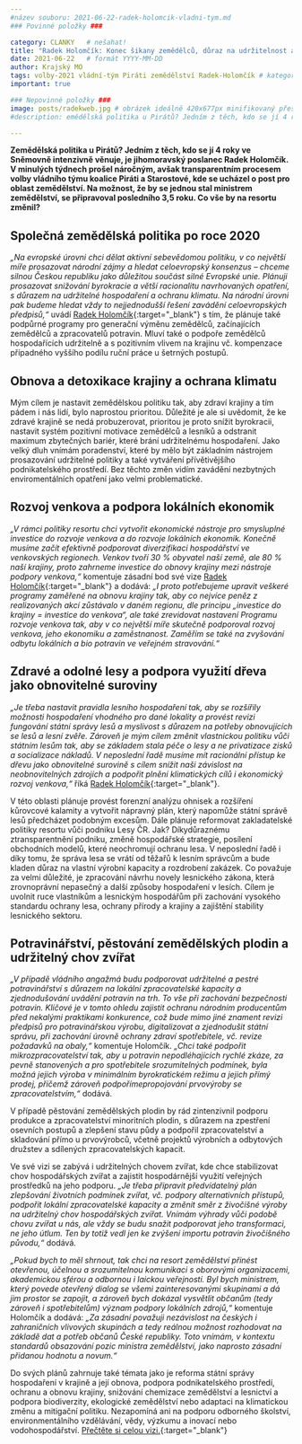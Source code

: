 ```yaml
---
#název souboru: 2021-06-22-radek-holomcik-vladni-tym.md
### Povinné položky ###

category: CLANKY   # nešahat!
title: "Radek Holomčík: Konec šikany zemědělců, důraz na udržitelnost a podpora venkova"
date: 2021-06-22   # formát YYYY-MM-DD
author: Krajský MO
tags: volby-2021 vládní-tým Piráti zemědělství Radek-Holomčík # kategorie odděleny mezerami, např. volby zemědělství životní-prostředí piráti (viz https://jihomoravsky.pirati.cz/tags/)
important: true

### Nepovinné položky ###
image: posts/radekweb.jpg # obrázek ideálně 420x677px minifikovaný přes https://tinypng.com/
#description: emědělská politika u Pirátů? Jedním z těch, kdo se jí 4 roky ve Sněmovně intenzivně věnuje, je jihomoravský poslanec Radek Holomčík. V minulých týdnech prošel náročným, avšak transparentním procesem volby vládního týmu koalice Piráti a Starostové, kde se ucházel o post pro oblast zemědělství. Na možnost, že by se jednou stal  ministrem zemědělství, se připravoval posledního 3,5 roku. Co vše by na resortu změnil?

---
```

**Zemědělská politika u Pirátů? Jedním z těch, kdo se jí 4 roky ve Sněmovně intenzivně věnuje, je jihomoravský poslanec Radek Holomčík. V minulých týdnech prošel náročným, avšak transparentním procesem volby vládního týmu koalice Piráti a Starostové, kde se ucházel o post pro oblast zemědělství. Na možnost, že by se jednou stal  ministrem zemědělství, se připravoval posledního 3,5 roku. Co vše by na resortu změnil?** 

## Společná zemědělská politika po roce 2020

*„Na evropské úrovni chci dělat aktivní sebevědomou politiku, v co největší míře prosazovat národní zájmy a hledat celoevropský konsenzus – chceme silnou Českou republiku jako důležitou součást silné Evropské unie. Plánuji prosazovat snižování byrokracie a větší racionalitu navrhovaných opatření, s důrazem na udržitelné hospodaření a ochranu klimatu. Na národní úrovni pak budeme hledat vždy to nejjednodušší řešení zavádění  celoevropských předpisů,“* uvádí [Radek Holomčík](https://www.piratiastarostove.cz/kandidati/mgr-radek-holomcik/){:target="_blank"} s tím, že plánuje také podpůrné programy pro generační výměnu zemědělců, začínajících zemědělců a zpracovatelů potravin. Mluví také  o podpoře zemědělců hospodařících udržitelně a s pozitivním vlivem na krajinu vč. kompenzace případného vyššího podílu ruční práce u šetrných postupů.

## Obnova a detoxikace krajiny a ochrana klimatu

Mým cílem je nastavit zemědělskou politiku tak, aby zdraví krajiny a tím pádem i nás lidí, bylo naprostou prioritou. Důležité je ale si uvědomit, že ke zdravé krajině se nedá probuzerovat, prioritou je proto snížit byrokracii, nastavit systém pozitivní motivace zemědělců a lesníků a odstranit maximum zbytečných bariér, které brání udržitelnému hospodaření. Jako velký dluh vnímám poradenství, které by mělo být základním nástrojem prosazování udržitelné politiky a také vytváření přívětivějšího podnikatelského prostředí. Bez těchto změn vidím zavádění nezbytných enviromentálních opatření jako velmi problematické.


## Rozvoj venkova a podpora lokálních ekonomik

*„V rámci politiky resortu chci vytvořit ekonomické nástroje pro smysluplné investice do rozvoje venkova a do rozvoje lokálních ekonomik. Konečně musíme začít efektivně podporovat diverzifikaci hospodářství ve venkovských regionech. Venkov tvoří 30 % obyvatel naší země, ale 80 % naší krajiny, proto zahrneme investice do obnovy krajiny mezi nástroje podpory venkova,“* komentuje zásadní bod své vize [Radek Holomčík](https://www.piratiastarostove.cz/kandidati/mgr-radek-holomcik/){:target="_blank"} a dodává: *„I proto potřebujeme  upravit veškeré programy zaměřené na obnovu krajiny tak, aby co nejvíce peněz z realizovaných akcí zůstávalo v daném regionu, dle principu „investice do krajiny = investice do venkova“, ale také zrevidovat nastavení Programu rozvoje venkova tak, aby v co největší míře skutečně podporoval rozvoj venkova, jeho ekonomiku a zaměstnanost. Zaměřím se také na zvyšování odbytu lokálních a bio potravin ve veřejném stravování.“*


## Zdravé a odolné lesy a podpora využití dřeva jako obnovitelné suroviny

*„Je třeba nastavit pravidla lesního hospodaření tak, aby se rozšířily možnosti hospodaření vhodného pro dané lokality a provést revizi fungování státní správy lesů a myslivost s důrazem na potřeby obnovujících se lesů a lesní zvěře. Zároveň je mým cílem změnit vlastnickou politiku vůči státním lesům tak, aby se základem stala péče o lesy a ne privatizace zisků a socializace nákladů. V neposlední řadě musíme mít  racionální přístup ke dřevu jako obnovitelné surovině s cílem snížit naši závislost na neobnovitelných zdrojích a podpořit plnění klimatických cílů i ekonomický rozvoj venkova,“* říká [Radek Holomčík](https://www.piratiastarostove.cz/kandidati/mgr-radek-holomcik/){:target="_blank"}. 

V této oblasti plánuje provést forenzní analýzu ohnisek a rozšíření kůrovcové kalamity a vytvořit nápravný plán, který napomůže státní správě lesů předcházet podobným excesům. Dále plánuje reformovat zakladatelské politiky resortu vůči podniku Lesy ČR. Jak? Díkydůraznému ztransparentnění podniku, změně hospodářské strategie, posílení obchodních modelů, které neochromují ochranu lesa. V neposlední řadě i díky tomu, že správa lesa se vrátí od těžařů k lesním správcům a bude kladen důraz na vlastní výrobní kapacity a rozdrobení zakázek. Co považuje za velmi důležité, je zpracování návrhu novely lesnického zákona, která zrovnoprávní nepasečný a další způsoby hospodaření v lesích. Cílem je uvolnit ruce vlastníkům a lesnickým hospodářům při zachování vysokého standardu ochrany lesa, ochrany přírody a krajiny a zajištění stability lesnického sektoru. 

## Potravinářství, pěstování zemědělských plodin a udržitelný chov zvířat

*„V případě vládního angažmá budu podporovat udržitelné a pestré potravinářství s důrazem na lokální zpracovatelské kapacity a zjednodušování uvádění potravin na trh. To vše při zachování bezpečnosti potravin.  Klíčové je v tomto ohledu zajistit ochranu národním producentům před nekalými praktikami konkurence, což bude mimo jiné znament revizi předpisů pro potravinářskou výrobu, digitalizovat a zjednodušit státní správu, při zachování úrovně ochrany zdraví spotřebitele, vč. revize požadavků na obaly,“* komentuje Holomčík. *„Chci také podpořit mikrozpracovatelství tak, aby u potravin nepodléhajících rychlé zkáze, za pevně stanovených a pro spotřebitele srozumitelných podmínek, byla možná jejich výroba v minimálním byrokratickém režimu a jejich přímý prodej, přičemž zároveň podpořímepropojování prvovýroby se zpracovatelstvím,“* dodává. 

V případě pěstování zemědělských plodin by rád zintenzivnil podporu produkce a zpracovatelství minoritních plodin, s důrazem na zpestření osevních postupů a zlepšení stavu půdy a podpořil zpracovatelství a skladování přímo u prvovýrobců, včetně projektů výrobních a odbytových družstev a sdílených zpracovatelských kapacit.

Ve své vizi se zabývá i udržitelných chovem zvířat, kde chce stabilizovat chov hospodářských zvířat a zajistit hospodárnější využití veřejných prostředků na jeho podporu. *„Je třeba připravit předvídatelný plán zlepšování životních podmínek zvířat, vč. podpory alternativních přístupů, podpořit lokální zpracovatelské kapacity a změnit směr z živočišné výroby na udržitelný chov hospodářských zvířat. Vnímám výhrady vůči podobě chovu zvířat u nás, ale vždy se budu snažit podporovat jeho transformaci, ne jeho útlum. Ten by totiž vedl jen ke zvýšení importu potravin živočišného původu,“* dodává.

*„Pokud bych to měl shrnout, tak chci na resort zemědělství přinést otevřenou, účelnou a srozumitelnou komunikaci s oborovými organizacemi, akademickou sférou a odbornou i laickou veřejností. Byl bych ministrem, který povede otevřený dialog se všemi zainteresovanými skupinami a dá jim prostor se zapojit, a zároveň bych dokázal vysvětlit občanům (tedy zároveň i spotřebitelům) význam podpory lokálních zdrojů,“* komentuje Holomčík a dodává: *„Za zásadní považuji nezávislost na českých i zahraničních vlivových skupinách a tedy reálnou možnost rozhodovat na základě dat a potřeb občanů České republiky. Toto vnímám, v kontextu standardů obsazování pozic ministra zemědělství, jako naprosto zásadní přidanou hodnotu a novum.“*

Do svých plánů zahrnuje také témata jako je reforma státní správy hospodaření v krajině a její obnova, podpora podnikatelského prostředí, ochranu a obnovu krajiny, snižování chemizace zemědělství a lesnictví a podpora biodiverzity, ekologické zemědělství nebo adaptaci na klimatickou změnu a mitigační politiku. Nezapomíná ani na podporu odborného školství, environmentálního vzdělávání, vědy, výzkumu a inovací nebo vodohospodářství. [Přečtěte si celou vizi.](https://drive.google.com/file/d/1cVXU2rLO5hDJXAcO73kdrVZC3uOfp_EJ/view){:target="_blank"}
